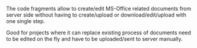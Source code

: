 The code fragments allow to create/edit MS-Office related documents from server side without having to create/upload or download/edit/upload with one single step.

Good for projects where it can replace existing process of documents need to be edited on the fly and have to be uploaded/sent to server manually.
